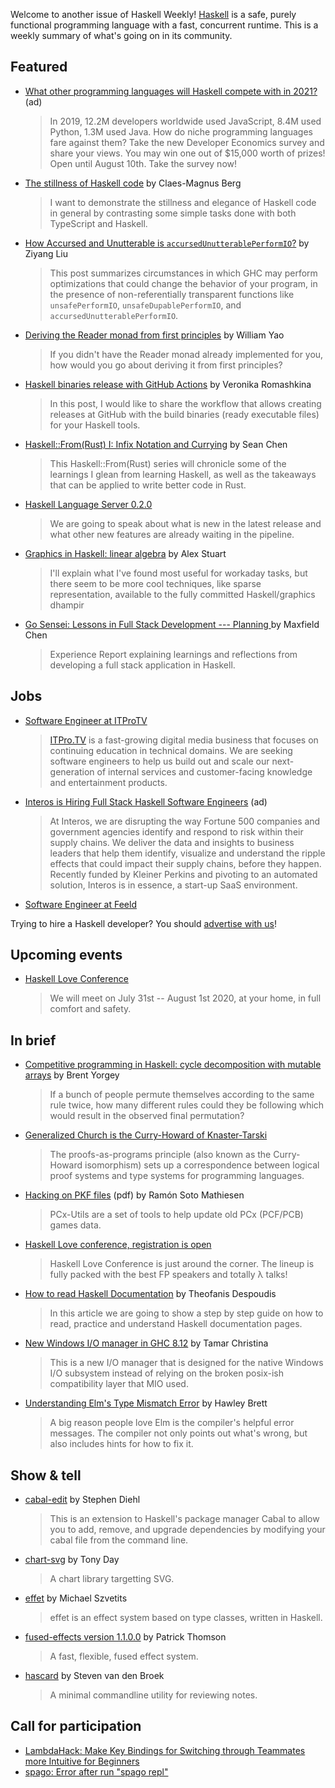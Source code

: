 Welcome to another issue of Haskell Weekly!
[Haskell](https://www.haskell.org) is a safe, purely functional programming language with a fast, concurrent runtime.
This is a weekly summary of what's going on in its community.

## Featured

- [What other programming languages will Haskell compete with in 2021?](https://www.developereconomics.net/?utm_medium=newsletter&utm_source=haskell&utm_campaign=haskell_newsletter) (ad)
  > In 2019, 12.2M developers worldwide used JavaScript, 8.4M used Python, 1.3M used Java. How do niche programming languages fare against them? Take the new Developer Economics survey and share your views. You may win one out of $15,000 worth of prizes! Open until August 10th. Take the survey now!

- [The stillness of Haskell code](https://herebeseaswines.net/essays/2020-the-stillness-of-haskell-code) by Claes-Magnus Berg
  > I want to demonstrate the stillness and elegance of Haskell code in general by contrasting some simple tasks done with both TypeScript and Haskell.

- [How Accursed and Unutterable is `accursedUnutterablePerformIO`?](https://free.cofree.io/2020/07/20/perform-io/) by Ziyang Liu
  > This post summarizes circumstances in which GHC may perform optimizations that could change the behavior of your program, in the presence of non-referentially transparent functions like `unsafePerformIO`, `unsafeDupablePerformIO`, and `accursedUnutterablePerformIO`.

- [Deriving the Reader monad from first principles](https://williamyaoh.com/posts/2020-07-19-deriving-reader-monad.html) by William Yao
  > If you didn't have the Reader monad already implemented for you, how would you go about deriving it from first principles?

- [Haskell binaries release with GitHub Actions](https://vrom911.github.io/blog/github-actions-releases) by Veronika Romashkina
  > In this post, I would like to share the workflow that allows creating releases at GitHub with the build binaries (ready executable files) for your Haskell tools.

- [Haskell::From(Rust) I: Infix Notation and Currying](https://seanchen1991.github.io/posts/haskell-from-rust-i/) by Sean Chen
  > This Haskell::From(Rust) series will chronicle some of the learnings I glean from learning Haskell, as well as the takeaways that can be applied to write better code in Rust.

- [Haskell Language Server 0.2.0](https://mpickering.github.io/ide/index.html)
  > We are going to speak about what is new in the latest release and what other new features are already waiting in the pipeline.

- [Graphics in Haskell: linear algebra](https://das.li/articles/linear.html) by Alex Stuart
  > I'll explain what I've found most useful for workaday tasks, but there seem to be more cool techniques, like sparse representation, available to the fully committed Haskell/graphics dhampir

- [Go Sensei: Lessons in Full Stack Development --- Planning ](https://maxfieldchen.com/posts/2020-07-22-go-sensei-full-stack-development-1.html) by Maxfield Chen
  > Experience Report explaining learnings and reflections from developing a full stack application in Haskell.

## Jobs

- [Software Engineer at ITProTV](https://www.linkedin.com/jobs/view/1938385901/)
  > [ITPro.TV](https://www.itpro.tv) is a fast-growing digital media business that focuses on continuing education in technical domains. We are seeking software engineers to help us build out and scale our next-generation of internal services and customer-facing knowledge and entertainment products.

- [Interos is Hiring Full Stack Haskell Software Engineers](https://www.interos.ai/vacancies/#haskell-software-engineer) (ad)
  > At Interos, we are disrupting the way Fortune 500 companies and government agencies identify and respond to risk within their supply chains. We deliver the data and insights to business leaders that help them identify, visualize and understand the ripple effects that could impact their supply chains, before they happen. Recently funded by Kleiner Perkins and pivoting to an automated solution, Interos is in essence, a start-up SaaS environment.

- [Software Engineer at Feeld](https://www.linkedin.com/jobs/view/1931214577)

Trying to hire a Haskell developer?
You should [advertise with us](https://haskellweekly.news/advertising.html)!

## Upcoming events

- [Haskell Love Conference](https://haskell.love)
  > We will meet on July 31st -- August 1st 2020, at your home, in full comfort and safety.

## In brief

- [Competitive programming in Haskell: cycle decomposition with mutable arrays](https://byorgey.wordpress.com/2020/07/18/competitive-programming-in-haskell-cycle-decomposition-with-mutable-arrays/) by Brent Yorgey
  > If a bunch of people permute themselves according to the same rule twice, how many different rules could they be following which would result in the observed final permutation?

- [Generalized Church is the Curry-Howard of Knaster-Tarski](https://youzicha.tumblr.com/post/624180258328002560/generalized-church-is-the-curry-howard-of)
  > The proofs-as-programs principle (also known as the Curry-Howard isomorphism) sets up a correspondence between logical proof systems and type systems for programming languages.

- [Hacking on PKF files](http://blog.stermon.com/assets/talks/2020-07-16_hackmadrid27_hacking-on-pkf-files.pdf) (pdf) by Ramón Soto Mathiesen
  > PCx-Utils are a set of tools to help update old PCx (PCF/PCB) games data.

- [Haskell Love conference, registration is open](https://np.reddit.com/r/haskell/comments/humznn/haskell_love_conference_registration_is_open/)
  > Haskell Love Conference is just around the corner. The lineup is fully packed with the best FP speakers and totally λ talks!

- [How to read Haskell Documentation](https://dev.to/techway/how-to-read-haskell-documentation-step-by-step-guide-12ic) by Theofanis Despoudis
  > In this article we are going to show a step by step guide on how to read, practice and understand Haskell documentation pages.

- [New Windows I/O manager in GHC 8.12](https://mail.haskell.org/pipermail/ghc-devs/2020-July/019053.html) by Tamar Christina
  > This is a new I/O manager that is designed for the native Windows I/O subsystem instead of relying on the broken posix-ish compatibility layer that MIO used.

- [Understanding Elm's Type Mismatch Error](https://thoughtbot.com/blog/understanding-elms-type-mismatch-error) by Hawley Brett
  > A big reason people love Elm is the compiler's helpful error messages. The compiler not only points out what's wrong, but also includes hints for how to fix it.

## Show & tell

- [cabal-edit](https://hackage.haskell.org/package/cabal-edit-0.1.0.0) by Stephen Diehl
  > This is an extension to Haskell's package manager Cabal to allow you to add, remove, and upgrade dependencies by modifying your cabal file from the command line.

- [chart-svg](https://hackage.haskell.org/package/chart-svg-0.1.1) by Tony Day
  > A chart library targetting SVG.

- [effet](https://hackage.haskell.org/package/effet-0.1.0.0) by Michael Szvetits
  > effet is an effect system based on type classes, written in Haskell.

- [fused-effects version 1.1.0.0](https://hackage.haskell.org/package/fused-effects-1.1.0.0) by Patrick Thomson
  > A fast, flexible, fused effect system.

- [hascard](https://github.com/Yvee1/hascard/tree/c25c301c2a5771ff055dbd4e38d19b33f2ea106e) by Steven van den Broek
  > A minimal commandline utility for reviewing notes.

## Call for participation

-   [LambdaHack: Make Key Bindings for Switching through Teammates more Intuitive for Beginners](https://github.com/LambdaHack/LambdaHack/issues/206)
-   [spago: Error after run "spago repl"](https://github.com/purescript/spago/issues/667)
